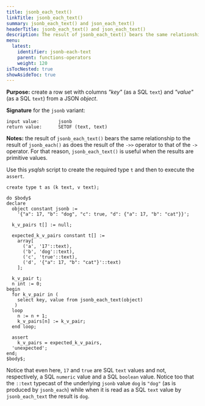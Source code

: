```yaml
---
title: jsonb_each_text()
linkTitle: jsonb_each_text()
summary: jsonb_each_text() and json_each_text()
headerTitle: jsonb_each_text() and json_each_text()
description: The result of jsonb_each_text() bears the same relationship to the result of jsonb_each() as does the result of the ->> operator to that of the -> operator
menu:
  latest:
    identifier: jsonb-each-text
    parent: functions-operators
    weight: 120
isTocNested: true
showAsideToc: true
---
```


**Purpose:** create a row set with columns _"key"_ (as a SQL `text`) and _"value"_ (as a SQL `text`) from a JSON _object_.

**Signature** for the `jsonb` variant:

```
input value:       jsonb
return value:      SETOF (text, text)
```

**Notes:** the result of `jsonb_each_text()` bears the same relationship to the result of `jsonb_each()` as does the result of the `->>` operator to that of the `->` operator. For that reason, `jsonb_each_text()` is useful when the results are primitive values.

Use this _ysqlsh_ script to create the required type `t` and then to execute the `assert`.

```postgresql
create type t as (k text, v text);

do $body$
declare
  object constant jsonb :=
    '{"a": 17, "b": "dog", "c": true, "d": {"a": 17, "b": "cat"}}';

  k_v_pairs t[] := null;

  expected_k_v_pairs constant t[] := 
    array[
      ('a', '17'::text),
      ('b', 'dog'::text),
      ('c', 'true'::text),
      ('d', '{"a": 17, "b": "cat"}'::text)
    ];

  k_v_pair t;
  n int := 0;
begin
  for k_v_pair in (
    select key, value from jsonb_each_text(object)
   )
  loop
    n := n + 1;
    k_v_pairs[n] := k_v_pair;
  end loop;

  assert
    k_v_pairs = expected_k_v_pairs,
  'unexpected';
end;
$body$;
```

Notice that even here, `17` and `true` are SQL `text` values and not, respectively, a SQL `numeric` value and a SQL `boolean` value. Notice too that the `::text` typecast of the underlying `jsonb` value `dog` is `"dog"` (as is produced by `jsonb_each`) while when it is read as a SQL `text` value by `jsonb_each_text` the result is `dog`.
